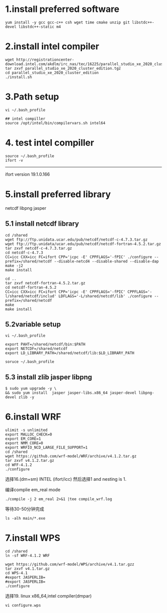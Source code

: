 
# 1.install preferred software
```
yum install -y gcc gcc-c++ csh wget time cmake unzip git libstdc++-devel libstdc++-static m4
```

# 2.install intel compiler
```
wget http://registrationcenter-download.intel.com/akdlm/irc_nas/tec/16225/parallel_studio_xe_2020_cluster_edition.tgz
tar zxvf parallel_studio_xe_2020_cluster_edition.tgz
cd parallel_studio_xe_2020_cluster_edition
./install.sh
```


# 3.Path setup
```
vi ~/.bash_profile
```
```
## intel compiller
source /opt/intel/bin/compilervars.sh intel64
```
# 4. test intel compiller
```
source ~/.bash_profile
ifort -v
```
----
ifort version 19.1.0.166


# 5.install preferred library
netcdf
libpng
jasper

## 5.1 install netcdf library
```
cd /shared
wget ftp://ftp.unidata.ucar.edu/pub/netcdf/netcdf-c-4.7.3.tar.gz
wget ftp://ftp.unidata/ucar.edu/pub/netcdf/netcdf-fortran-4.5.2.tar.gz
tar zxvf netcdf-c-4.7.3.tar.gz
cd netcdf-c-4.7.3
CC=icc CXX=icc FC=ifort CPP='icpc -E' CPPFLAGS='-fPIC' ./configure --prefix=/shared/netcdf --disable-netcd4 --disable-shared --disable-dap
make -j2
make install
```

```
cd ..
tar zxvf netcdf-fortran-4.5.2.tar.gz
cd netcdf-fortran-4.5.2
CC=icc CXX=icc FC=ifort CPP='icpc -E' CPPFLAGS='-fPIC' CPPFLAGS='-l/shared/netcdf/includ' LDFLAGS='-L/shared/netcdf/lib' ./configure --prefix=/shared/netcdf 
make
make install
```

## 5.2variable setup
```
vi ~/.bash_profile
```

```
export PAHT=/shared/netcdf/bin:$PATH
export NETCDF=/shared/netcdf
export LD_LIBRARY_PATH=/shared/netcdf/lib:$LD_LIBRARY_PATH
```

```
soruce ~/.bash_profile
```

## 5.3 install zlib jasper libpng
```
$ sudo yum upgrade -y \
&& sudo yum install  jasper jasper-libs.x86_64 jasper-devel libpng-devel zlib -y
```

# 6.install WRF
```
ulimit -s unlimited
export MALLOC_CHECK=0
export EM_CORE=1
export NMM_CORE=0
export WRFIO_NCD_LARGE_FILE_SUPPORT=1
cd /shared
wget https://github.com/wrf-model/WRF/archive/v4.1.2.tar.gz
tar zxvf v4.1.2.tar.gz
cd WFF-4.1.2
./configure
```

选择16.(dm+sm) INTEL (ifort/icc)
然后选择1
and nesting is 1.



编译complie em_real mode
```
./compile -j 2 em_real 2>&1 |tee compile_wrf.log
```
等待30-50分钟完成

```
ls -alh main/*.exe
```

# 7.install WPS
```
cd /shared
ln -sf WRF-4.1.2 WRF
```

```
wget https://github.com/wrf-model/WPS/archive/v4.1.tar.gzz
tar zxvf v4.1.tar.gz
cd WPS-4.1
#export JASPERLIB=
#export JASPERLIB=
./configure
```

选择19. linux x86_64,intel compiler(dmpar)

```
vi configure.wps
```




